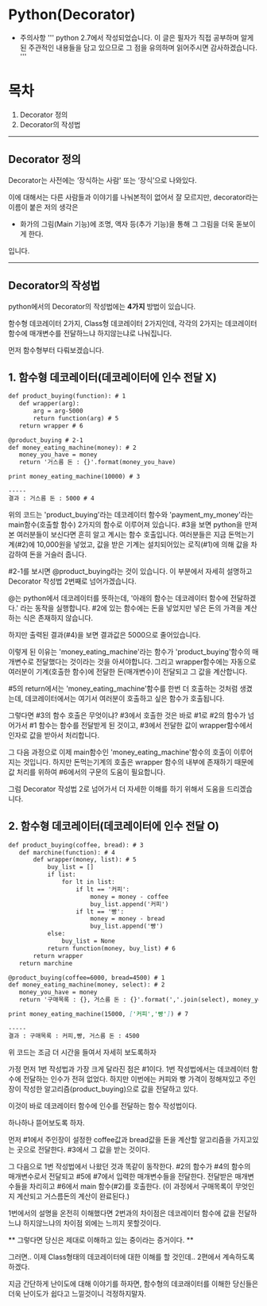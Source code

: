 # Python(Decorator) #

* 주의사항
'''
python 2.7에서 작성되었습니다.
이 글은 필자가 직접 공부하며 알게된 주관적인 내용들을 담고 있으므로 그 점을 유의하며 읽어주시면 감사하겠습니다.
'''

# 목차 #
 1. Decorator 정의
 2. Decorator의 작성법

***

## Decorator 정의 ##

Decorator는 사전에는 ‘장식하는 사람' 또는 ‘장식’으로 나와있다.

이에 대해서는 다른 사람들과 이야기를 나눠본적이 없어서 잘 모르지만,
decorator라는 이름이 붙은 저의 생각은

* 화가의 그림(Main 기능)에 조명, 액자 등(추가 기능)을 통해 그 그림을 더욱 돋보이게 한다.

입니다.

***

## Decorator의 작성법 ##

python에서의 Decorator의 작성법에는 **4가지** 방법이 있습니다.

함수형 데코레이터 2가지, Class형 데코레이터 2가지인데, 각각의 2가지는 데코레이터 함수에 매개변수를 전달하느냐 하지않는냐로 나눠집니다.

먼저 함수형부터 다뤄보겠습니다.

## 1. 함수형 데코레이터(데코레이터에 인수 전달 X) ##

 ``` markdown
def product_buying(function): # 1
    def wrapper(arg):
        arg = arg-5000
        return function(arg) # 5
    return wrapper # 6

@product_buying # 2-1
def money_eating_machine(money): # 2
    money_you_have = money
    return '거스름 돈 : {}'.format(money_you_have)

print money_eating_machine(10000) # 3

-----
결과 : 거스름 돈 : 5000 # 4
```

위의 코드는 'product_buying'라는 데코레이터 함수와 'payment_my_money'라는 main함수(호출할 함수) 2가지의 함수로 이루어져 있습니다.
#3을 보면 python을 만져본 여러분들이 보신다면 흔히 알고 계시는 함수 호출입니다.
여러분들은 지금 돈먹는기계(#2)에 10,000원을 넣었고, 값을 받은 기계는 설치되어있는 로직(#1)에 의해 값을 차감하여 돈을 거슬러 줍니다.

#2-1를 보시면 @product_buying라는 것이 있습니다. 이 부분에서 자세히 설명하고 Decorator 작성법 2번째로 넘어가겠습니다.

@는 python에서 데코레이터를 뜻하는데, '아래의 함수는 데코레이터 함수에 전달하겠다.' 라는 동작을 실행합니다.
#2에 있는 함수에는 돈을 넣었지만 넣은 돈의 가격을 계산하는 식은 존재하지 않습니다.

하지만 출력된 결과(#4)을 보면 결과값은 5000으로 줄어있습니다.

이렇게 된 이유는 'money_eating_machine'라는 함수가 'product_buying'함수의 매개변수로 전달했다는 것이라는 것을 아셔야합니다.
 그리고 wrapper함수에는 자동으로 여러분이 기계(호출한 함수)에 전달한 돈(매개변수)이 전달되고 그 값을 계산합니다.

#5의 return에서는 'money_eating_machine'함수를 한번 더 호출하는 것처럼 생겼는데, 데코레이터에서는 여기서 여러분이 호출하고 싶은 함수가 호출됩니다.

그렇다면 #3의 함수 호출은 무엇이냐? #3에서 호출한 것은 바로 #1로 #2의 함수가 넘어가서 #1 함수는 함수를 전달받게 된 것이고,
#3에서 전달한 값이 wrapper함수에서 인자로 값을 받아서 처리합니다.

그 다음 과정으로 이제 main함수인 'money_eating_machine'함수의 호출이 이루어지는 것입니다.
 하지만 돈먹는기계의 호출은 wrapper 함수의 내부에 존재하기 때문에 값 처리를 위하여 #6에서의 구문의 도움이 필요합니다.

그럼 Decorator 작성법 2로 넘어가서 더 자세한 이해를 하기 위해서 도움을 드리겠습니다.

## 2. 함수형 데코레이터(데코레이터에 인수 전달 O) ##

 ``` markdown
def product_buying(coffee, bread): # 3
    def marchine(function): # 4
        def wrapper(money, list): # 5
            buy_list = []
            if list:
                for lt in list:
                    if lt == '커피':
                        money = money - coffee
                        buy_list.append('커피')
                    if lt == '빵':
                        money = money - bread
                        buy_list.append('빵')
            else:
                buy_list = None
            return function(money, buy_list) # 6
        return wrapper
    return marchine

@product_buying(coffee=6000, bread=4500) # 1
def money_eating_machine(money, select): # 2
    money_you_have = money
    return '구매목록 : {}, 거스름 돈 : {}'.format(','.join(select), money_you_have)

print money_eating_machine(15000, ['커피','빵']) # 7

-----
결과 : 구매목록 : 커피,빵, 거스름 돈 : 4500
```

위 코드는 조금 더 시간을 들여서 자세히 보도록하자

가정 먼저 1번 작성법과 가장 크게 달라진 점은 #1이다. 1번 작성법에서는 데코레이터 함수에 전달하는 인수가 전혀 없었다.
하지만 이번에는 커피와 빵 가격이 정해져있고 주인장이 작성한 알고리즘(product_buying)으로 값을 전달하고 있다.

이것이 바로 데코레이터 함수에 인수를 전달하는 함수 작성법이다.

하나하나 뜯어보도록 하자.

먼저 #1에서 주인장이 설정한 coffee값과 bread값을 돈을 계산할 알고리즘을 가지고있는 곳으로 전달한다.
#3에서 그 값을 받는 것이다.

그 다음으로 1번 작성법에서 나왔던 것과 똑같이 동작한다.
#2의 함수가 #4의 함수의 매개변수로서 전달되고 #5에 #7에서 입력한 매개변수들을 전달한다.
전달받은 매개변수들을 차리히고 #6에서 main 함수(#2)를 호출한다. (이 과정에서 구매목록이 무엇인지 계산되고 거스름돈의 계산이 완료된다.)

1번에서의 설명을 온전히 이해했다면 2번과의 차이점은 데코레이터 함수에 값을 전달하느냐 하지않느냐의 차이점 외에는 느끼지 못할것이다.

** 그렇다면 당신은 제대로 이해하고 있는 중이라는 증거이다. **

그러면.. 이제 Class형태의 데코레이터에 대한 이해를 할 것인데..
2편에서 계속하도록 하겠다.

지금 간단하게 난이도에 대해 이야기를 하자면, 함수형의 데코래이터를 이해한 당신들은 더욱 난이도가 쉽다고 느낄것이니 걱정하지말자.
